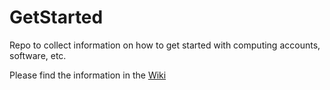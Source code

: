 # GetStarted

Repo to collect information on how to get started with computing accounts, software, etc.

Please find the information in the [Wiki](https://github.com/TTU-HEP/GetStarted/wiki)